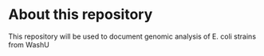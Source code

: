 # About this repository

This repository will be used to document genomic analysis of E. coli strains from WashU
